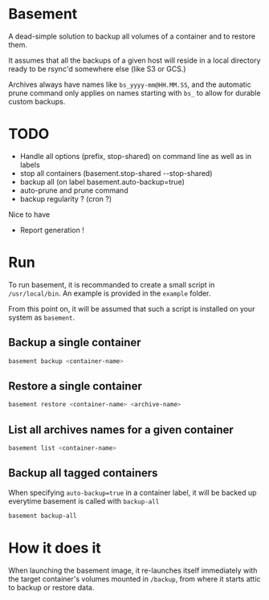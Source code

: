 # Basement

A dead-simple solution to backup all volumes of a container and to restore them.

It assumes that all the backups of a given host will reside in a local directory ready to be rsync'd somewhere else (like S3 or GCS.)

Archives always have names like `bs_yyyy-mm@HH.MM.SS`, and the automatic prune command only applies on names starting with `bs_` to allow for durable custom backups.

# TODO

* Handle all options (prefix, stop-shared) on command line as well as in labels
* stop all containers (basement.stop-shared --stop-shared)
* backup all (on label basement.auto-backup=true)
* auto-prune and prune command
* backup regularity ? (cron ?)

Nice to have
* Report generation !


# Run

To run basement, it is recommanded to create a small script in `/usr/local/bin`. An example is provided in the `example` folder.

From this point on, it will be assumed that such a script is installed on your system as `basement`.

## Backup a single container

```sh
basement backup <container-name>
```

## Restore a single container

```sh
basement restore <container-name> <archive-name>
```

## List all archives names for a given container

```sh
basement list <container-name>
```

## Backup all tagged containers

When specifying `auto-backup=true` in a container label, it will be backed up everytime basement is called with `backup-all`

```bash
basement backup-all
```

# How it does it

When launching the basement image, it re-launches itself immediately with the target container's volumes mounted in `/backup`, from where it starts attic 
to backup or restore data.
